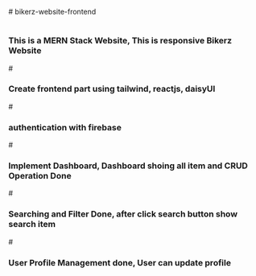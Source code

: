 
#   b i k e r z - w e b s i t e - f r o n t e n d 
 
 # <h3>This is a MERN Stack Website, This is responsive Bikerz Website</h3>
 # <h3>Create frontend part using tailwind, reactjs, daisyUI</h3>
 # <h3>authentication with firebase</h3>
 # <h3>Implement Dashboard, Dashboard shoing all item and CRUD Operation Done</h3>
 # <h3>Searching and Filter Done, after click search button show search item</h3>
 # <h3>User Profile Management done, User can update profile</h3>
